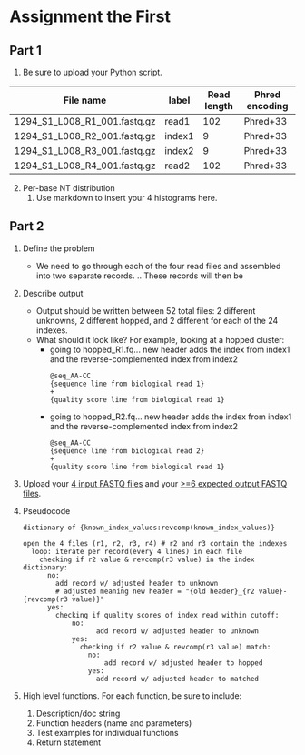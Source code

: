 # Assignment the First

## Part 1
1. Be sure to upload your Python script.

| File name | label | Read length | Phred encoding |
|---|---|---|---|
| 1294_S1_L008_R1_001.fastq.gz | read1 | 102 | Phred+33 |
| 1294_S1_L008_R2_001.fastq.gz | index1 | 9 | Phred+33 |
| 1294_S1_L008_R3_001.fastq.gz | index2 | 9 | Phred+33 |
| 1294_S1_L008_R4_001.fastq.gz | read2 | 102 | Phred+33 |

2. Per-base NT distribution
    1. Use markdown to insert your 4 histograms here.
    
## Part 2
1. Define the problem
    - We need to go through each of the four read files and assembled into two separate records. .. These records will then be   

3. Describe output
    - Output should be written between 52 total files: 2 different unknowns, 2 different hopped, and 2 different for each of the 24 indexes. 
    - What should it look like? For example, looking at a hopped cluster:
        - going to hopped_R1.fq... new header adds the index from index1 and the reverse-complemented index from index2 
          ```
          @seq_AA-CC
          {sequence line from biological read 1}
          +
          {quality score line from biological read 1}
          ```
        - going to hopped_R2.fq... new header adds the index from index1 and the reverse-complemented index from index2 
          ```
          @seq_AA-CC
          {sequence line from biological read 2}
          +
          {quality score line from biological read 1}
          ``` 
5. Upload your [4 input FASTQ files](../TEST-input_FASTQ) and your [>=6 expected output FASTQ files](../TEST-output_FASTQ).
6. Pseudocode
    ```
    dictionary of {known_index_values:revcomp(known_index_values)}

    open the 4 files (r1, r2, r3, r4) # r2 and r3 contain the indexes
      loop: iterate per record(every 4 lines) in each file
        checking if r2 value & revcomp(r3 value) in the index dictionary:
          no:
            add record w/ adjusted header to unknown
            # adjusted meaning new header = "{old header}_{r2 value}-{revcomp(r3 value)}"
          yes:
            checking if quality scores of index read within cutoff:
                no:
                      add record w/ adjusted header to unknown    
                yes:
                  checking if r2 value & revcomp(r3 value) match:
                    no:
                        add record w/ adjusted header to hopped
                    yes:
                      add record w/ adjusted header to matched
    ```
8. High level functions. For each function, be sure to include:
    1. Description/doc string
    2. Function headers (name and parameters)
    3. Test examples for individual functions
    4. Return statement
